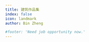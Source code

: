 ```yaml
---
title: 建筑作品集
index: false
icon: landmark
author: Bin Zheng

#footer: 'Need job opportunity now.'
---
```


